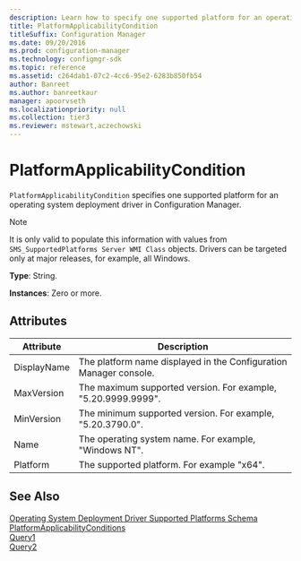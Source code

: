 ```yaml
---
description: Learn how to specify one supported platform for an operating system deployment driver in Configuration Manager using PlatformApplicabilityCondition.
title: PlatformApplicabilityCondition
titleSuffix: Configuration Manager
ms.date: 09/20/2016
ms.prod: configuration-manager
ms.technology: configmgr-sdk
ms.topic: reference
ms.assetid: c264dab1-07c2-4cc6-95e2-6283b850fb54
author: Banreet
ms.author: banreetkaur
manager: apoorvseth
ms.localizationpriority: null
ms.collection: tier3
ms.reviewer: mstewart,aczechowski
---
```

# PlatformApplicabilityCondition
`PlatformApplicabilityCondition` specifies one supported platform for an operating system deployment driver in Configuration Manager.  

> [!NOTE]
>  It is only valid to populate this information with values from `SMS_SupportedPlatforms Server WMI Class` objects. Drivers can be targeted only at major releases, for example, all Windows.  

 **Type**: String.  

 **Instances**: Zero or more.  

## Attributes  

|Attribute|Description|  
|---------------|-----------------|  
|DisplayName|The platform name displayed in the Configuration Manager console.|  
|MaxVersion|The maximum supported version. For example, "5.20.9999.9999".|  
|MinVersion|The minimum supported version. For example, "5.20.3790.0".|  
|Name|The operating system name. For example, "Windows NT".|  
|Platform|The supported platform. For example "x64".|  

## See Also  
 [Operating System Deployment Driver Supported Platforms Schema](../../../develop/reference/osd/operating-system-deployment-driver-supported-platforms-schema.md)   
 [PlatformApplicabilityConditions](../../../develop/reference/osd/platformapplicabilityconditions.md)   
 [Query1](../../../develop/reference/osd/query1.md)   
 [Query2](../../../develop/reference/osd/query2.md)
